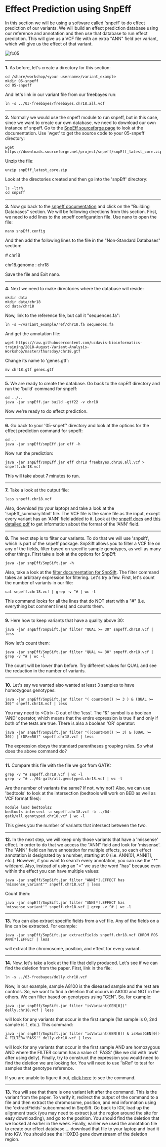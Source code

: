 Effect Prediction using SnpEff
===============================

In this section we will be using a software called 'snpeff' to do effect prediction of our variants. We will build an effect prediction database using our reference and annotation and then use that database to run effect prediction. This will give us a VCF file with an extra "ANN" field per variant, which will give us the effect of that variant.

![fc05](fc05.png)

---

**1\.** As before, let's create a directory for this section:

    cd /share/workshop/<your username>/variant_example
    mkdir 05-snpeff
    cd 05-snpeff

And let's link in our variant file from our freebayes run:

    ln -s ../03-freebayes/freebayes.chr18.all.vcf

---

**2\.** Normally we would use the snpeff module to run snpeff, but in this case, since we want to create our own database, we need to download our own instance of snpeff. Go to the [SnpEff sourceforge page](http://snpeff.sourceforge.net/SnpEff_manual.html) to look at the documentation. Use 'wget' to get the source code to your 05-snpeff directory:

    wget https://downloads.sourceforge.net/project/snpeff/snpEff_latest_core.zip

Unzip the file:

    unzip snpEff_latest_core.zip
    
Look at the directories created and then go into the 'snpEff' directory:

    ls -ltrh
    cd snpEff 

---

**3\.** Now go back to the [snpeff documentation](http://snpeff.sourceforge.net/SnpEff_manual.html) and click on the "Building Databases" section. We will be following directions from this section. First, we need to add lines to the snpeff configuration file. Use nano to open the file:

    nano snpEff.config

And then add the following lines to the file in the "Non-Standard Databases" section:

\# chr18

chr18.genome : chr18

Save the file and Exit nano.

---

**4\.** Next we need to make directories where the database will reside:

    mkdir data
    mkdir data/chr18 
    cd data/chr18

Now, link to the reference file, but call it "sequences.fa":

    ln -s ~/variant_example/ref/chr18.fa sequences.fa

And get the annotation file:

    wget https://raw.githubusercontent.com/ucdavis-bioinformatics-training/2018-August-Variant-Analysis-Workshop/master/thursday/chr18.gtf

Change its name to 'genes.gtf':

    mv chr18.gtf genes.gtf

---

**5\.** We are ready to create the database. Go back to the snpEff directory and run the 'build' command for snpeff:

    cd ../..
    java -jar snpEff.jar build -gtf22 -v chr18

Now we're ready to do effect prediction.

---

**6\.** Go back to your '05-snpeff' directory and look at the options for the effect prediction command for snpeff:

    cd ..
    java -jar snpEff/snpEff.jar eff -h

Now run the prediction:

    java -jar snpEff/snpEff.jar eff chr18 freebayes.chr18.all.vcf > snpeff.chr18.vcf

This will take about 7 minutes to run.

---

**7\.** Take a look at the output file:

    less snpeff.chr18.vcf

Also, download (to your laptop) and take a look at the 'snpEff_summary.html' file. The VCF file is the same file as the input, except every variant has an 'ANN' field added to it. Look at the [snpeff docs](http://snpeff.sourceforge.net/SnpEff_manual.html#input) and [this detailed pdf](http://snpeff.sourceforge.net/VCFannotationformat_v1.0.pdf) to get information about the format of the 'ANN' field.

---

**8\.** The next step is to filter our variants. To do that we will use 'snpsift', which is part of the snpeff package. SnpSift allows you to filter a VCF file on any of the fields, filter based on specific sample genotypes, as well as many other things. First take a look at the options for SnpEff:

    java -jar snpEff/SnpSift.jar -h

Also, take a look at the [filter documentation for SnpSift](http://snpeff.sourceforge.net/SnpSift.html#filter). The filter command takes an arbitrary expression for filtering. Let's try a few. First, let's count the number of variants in our file:

    cat snpeff.chr18.vcf | grep -v ^# | wc -l

This command looks for all the lines that do NOT start with a "#" (i.e. everything but comment lines) and counts them.

---

**9\.** Here how to keep variants that have a quality above 30:

    java -jar snpEff/SnpSift.jar filter "QUAL >= 30" snpeff.chr18.vcf | less

Now let's count them:

    java -jar snpEff/SnpSift.jar filter "QUAL >= 30" snpeff.chr18.vcf | grep -v ^# | wc -l

The count will be lower than before. Try different values for QUAL and see the reduction in the number of variants.

---

**10\.** Let's say we wanted also wanted at least 3 samples to have homozygous genotypes:

    java -jar snpEff/SnpSift.jar filter "( countHom() >= 3 ) & (QUAL >= 30)" snpeff.chr18.vcf | less

You may need to \<Ctrl\>-C out of the 'less'. The "&" symbol is a boolean 'AND' operator, which means that the entire expression is true if and only if both of the tests are true. There is also a boolean 'OR' operator:

    java -jar snpEff/SnpSift.jar filter "((countHom() >= 3) & (QUAL >= 30)) | (DP>=50)" snpeff.chr18.vcf | less

The expression obeys the standard parentheses grouping rules. So what does the above command do?

---

**11\.** Compare this file with the file we got from GATK:

    grep -v ^# snpeff.chr18.vcf | wc -l
    grep -v ^# ../04-gatk/all.genotyped.chr18.vcf | wc -l

Are the number of variants the same? If not, why not? Also, we can use 'bedtools' to look at the intersection (bedtools will work on BED as well as VCF format files):

    module load bedtools2
    bedtools intersect -a snpeff.chr18.vcf -b ../04-gatk/all.genotyped.chr18.vcf | wc -l

This gives you the number of variants that intersect between the two.

---

**12\.** In the next step, we will keep only those variants that have a 'missense' effect. In order to do that we access the "ANN" field and look for 'missense'. The "ANN" field can have annotation for multiple effects, so each effect annotation is designated by a number, starting at 0 (i.e. ANN[0], ANN[1], etc.). However, if you want to search every annotation, you can use the "\*" wildcard. Also, instead of using an "=" we use the word "has" because even within the effect you can have multiple values:

    java -jar snpEff/SnpSift.jar filter "ANN[*].EFFECT has 'missense_variant'" snpeff.chr18.vcf | less

Count them:

    java -jar snpEff/SnpSift.jar filter "ANN[*].EFFECT has 'missense_variant'" snpeff.chr18.vcf | grep -v ^# | wc -l

---

**13\.** You can also extract specific fields from a vcf file. Any of the fields on a line can be extracted. For example:

    java -jar snpEff/SnpSift.jar extractFields snpeff.chr18.vcf CHROM POS ANN[*].EFFECT | less

will extract the chromosome, position, and effect for every variant.

---

**14\.** Now, let's take a look at the file that delly produced. Let's see if we can find the deletion from the paper. First, link in the file:

    ln -s ../03-freebayes/delly.chr18.vcf

Now, in our example, sample A8100 is the diseased sample and the rest are controls. So, we want to find a deletion that occurs in A8100 and NOT in the others. We can filter based on genotypes using "GEN". So, for example:

    java -jar snpEff/SnpSift.jar filter "isVariant(GEN[0])" delly.chr18.vcf | less

will look for any variants that occur in the first sample (1st sample is 0, 2nd sample is 1, etc.). This command:

    java -jar snpEff/SnpSift.jar filter "isVariant(GEN[0]) & isHom(GEN[0]) & FILTER='PASS'" delly.chr18.vcf | less

will look for any variants that occur in the first sample AND are homozygous AND where the FILTER column has a value of 'PASS' (like we did with 'awk' after using delly). Finally, try to construct the expression you would need to find the deletion we are looking for. You will need to use 'isRef' to test for samples that genotype reference.

If you are unable to figure it out, [click here](command.txt) to see the command.

---

**13\.** You will see that there is one variant left after the command. This is the variant from the paper. To verify it, redirect the output of the command to a file and then extract the chromosome, position, and end information using the 'extractFields' subcommand in SnpSift. Go back to IGV, load up the alignment track (you may need to extract just the region around the site for easy downloading), and go to the position. You should find the deletion that we looked at earlier in the week. Finally, earlier we used the annotation file to create our effect database.... download that file to your laptop and load it into IGV. You should see the HOXD3 gene downstream of the deletion region.

